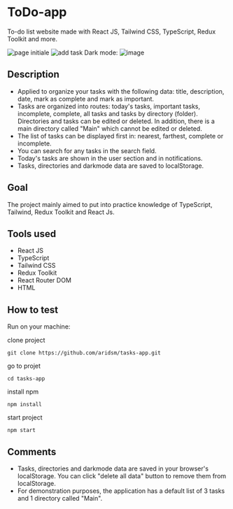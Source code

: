 # ToDo-app
To-do list website made with React JS, Tailwind CSS, TypeScript, Redux Toolkit and more.

![page initiale](https://raw.githubusercontent.com/x1-il/todo-app/main/public/To-Do%20List%20_%20All%20tasks.png)
![add task](https://user-images.githubusercontent.com/120943267/236889340-925ea5b6-7b8e-43e3-8021-d568d7e9cdf7.png)
Dark mode:
![image](https://user-images.githubusercontent.com/120943267/236889977-385bdad3-1eaf-4625-b71e-22d03e6b2731.png)

## Description

- Applied to organize your tasks with the following data: title, description, date, mark as complete and mark as important.
- Tasks are organized into routes: today's tasks, important tasks, incomplete, complete, all tasks and tasks by directory (folder). Directories and tasks can be edited or deleted. In addition, there is a main directory called "Main" which cannot be edited or deleted.
- The list of tasks can be displayed first in: nearest, farthest, complete or incomplete.
- You can search for any tasks in the search field.
- Today's tasks are shown in the user section and in notifications.
- Tasks, directories and darkmode data are saved to localStorage.

## Goal

The project mainly aimed to put into practice knowledge of TypeScript, Tailwind, Redux Toolkit and React Js.

## Tools used

- React JS
- TypeScript
- Tailwind CSS
- Redux Toolkit
- React Router DOM
- HTML

## How to test

Run on your machine:

clone project
```
git clone https://github.com/aridsm/tasks-app.git
```
go to projet
```
cd tasks-app
```
install npm
```
npm install
```
start project
```
npm start
```

## Comments

- Tasks, directories and darkmode data are saved in your browser's localStorage. You can click "delete all data" button to remove them from localStorage.
- For demonstration purposes, the application has a default list of 3 tasks and 1 directory called "Main".

